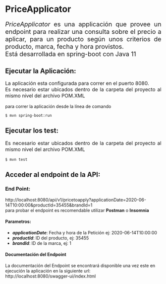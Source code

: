 # PriceApplicator
<p style="font-size: 20px; text-align: justify;">
<em>PriceApplicator</em> es una applicación que provee un endpoint para realizar una consulta sobre
el precio a aplicar, para un producto según unos criterios de producto, marca, fecha y hora 
provistos.<br/>
Está desarrollada en spring-boot con Java 11
</p>


## Ejecutar la Aplicación:
<p style="font-size: 16px; text-align: justify;">
La aplicación esta configurada para correr en el puerto 8080.<br/>
Es necesario estar ubicados dentro de la carpeta del proyecto al
mismo nivel del archivo POM.XML

para correr la aplicación desde la línea de comando
</p>

~~~
$ mvn spring-boot:run
~~~

## Ejecutar los test:
<p style="font-size: 16px; text-align: justify;">
Es necesario estar ubicados dentro de la carpeta del proyecto al
mismo nivel del archivo POM.XML
</p>

~~~
$ mvn test
~~~


## Acceder al endpoint de la API:

### End Point:
http://localhost:8080/api/v1/pricetoapply?applicationDate=2020-06-14T10:00:00&productId=35455&brandId=1
<br/>para probar el endpoint es recomendable utilizar **Postman** o **Insomnia**
#### Parametros:

- **<em>applicationDate</em>**: Fecha y hora de la Petición ej: 2020-06-14T10:00:00
- **<em>productId</em>**: ID del producto, ej: 35455
- **<em>brandId</em>**: ID de la marca, ej: 1

#### Documentación del Endpoint
La documentación del Endpoint se encontrará disponible una vez este en ejecución la aplicación
en la siguiente url:
<br/>http://localhost:8080/swagger-ui/index.html
